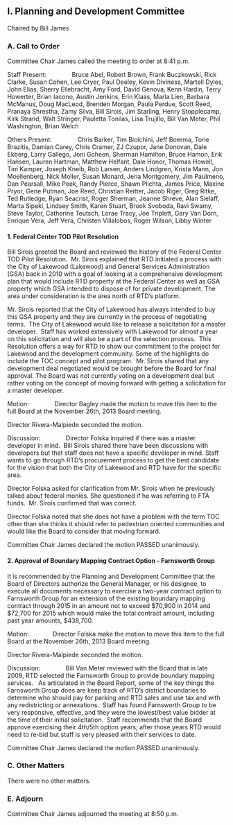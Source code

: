 ## I. Planning and Development Committee

Chaired by Bill James

### A. Call to Order

Committee Chair James called the meeting to order at 8:41 p.m.

Staff Present:               Bruce Abel, Robert Brown, Frank Buczkowski, Rick Clarke, Susan Cohen, Lee Cryer, Paul Deeley, Kevin Diviness, Martell Dyles, John Elias, Sherry Ellebracht, Amy Ford, David Genova, Kenn Hardin, Terry Howerter, Brian Iacono, Austin Jenkins, Erin Klaas, Marla Lien, Barbara McManus, Doug MacLeod, Brenden Morgan, Paula Perdue, Scott Reed, Pranaya Shrestha, Zamy Silva, Bill Sirois, Jim Starling, Henry Stopplecamp, Kirk Strand, Walt Stringer, Pauletta Tonilas, Lisa Trujillo, Bill Van Meter, Phil Washington, Brian Welch

Others Present:               Chris Barker, Tim Biolchini, Jeff Boerma, Torie Brazitis, Damian Carey, Chris Cramer, ZJ Czupor, Jane Donovan, Dale Ekberg, Larry Gallego, Joni Goheen, Sherman Hamilton, Bruce Hamon, Erik Hansen, Lauren Hartman, Matthew Helfant, Dale Honor, Thomas Howell, Tim Kamper, Joseph Kneib, Rob Larsen, Anders Lindgren, Krista Mann, Jon Moellenberg, Nick Moller, Susan Monard, Jena Montgomery, Jim Paulmeno, Dan Pearsall, Mike Peek, Randy Pierce, Shawn Plichta, James Price, Maxine Pryor, Gene Putman, Joe Reed, Christian Reitter, Jacob Riger, Greg Ritke, Ted Rutledge, Ryan Seacrist, Roger Sherman, Jeanne Shreve, Alan Sielaff, Marta Sipeki, Lindsey Smith, Karen Stuart, Brook Svoboda, Ravi Swamy, Steve Taylor, Catherine Teutsch, Lorae Tracy, Joe Triplett, Gary Van Dorn, Enrique Vera, Jeff Vera, Christen Villalobos, Roger Wilson, Libby Winter

#### 1. Federal Center TOD Pilot Resolution

Bill Sirois greeted the Board and reviewed the history of the Federal Center TOD Pilot Resolution.  Mr. Sirois explained that RTD initiated a process with the City of Lakewood (Lakewood) and General Services Administration (GSA) back in 2010 with a goal of looking at a comprehensive development plan that would include RTD property at the Federal Center as well as GSA property which GSA intended to dispose of for private development. The area under consideration is the area north of RTD’s platform.

Mr. Sirois reported that the City of Lakewood has always intended to buy this GSA property and they are currently in the process of negotiating terms.  The City of Lakewood would like to release a solicitation for a master developer.  Staff has worked extensively with Lakewood for almost a year on this solicitation and will also be a part of the selection process.  This Resolution offers a way for RTD to show our commitment to the project for Lakewood and the development community. Some of the highlights do include the TOC concept and pilot program.  Mr. Sirois shared that any development deal negotiated would be brought before the Board for final approval. The Board was not currently voting on a development deal but rather voting on the concept of moving forward with getting a solicitation for a master developer.

Motion:               Director Bagley made the motion to move this item to the full Board at the November 26th, 2013 Board meeting.

Director Rivera-Malpiede seconded the motion.

Discussion:               Director Folska inquired if there was a master developer in mind.  Bill Sirois shared there have been discussions with developers but that staff does not have a specific developer in mind. Staff wants to go through RTD’s procurement process to get the best candidate for the vision that both the City of Lakewood and RTD have for the specific area.

Director Folska asked for clarification from Mr. Sirois when he previously talked about federal monies. She questioned if he was referring to FTA funds.  Mr. Sirois confirmed that was correct.

Director Folska noted that she does not have a problem with the term TOC other than she thinks it should refer to pedestrian oriented communities and would like the Board to consider that moving forward.

Committee Chair James declared the motion PASSED unanimously.

#### 2. Approval of Boundary Mapping Contract Option - Farnsworth Group

It is recommended by the Planning and Development Committee that the Board of Directors authorize the General Manager, or his designee, to execute all documents necessary to exercise a two-year contract option to Farnsworth Group for an extension of the existing boundary mapping contract through 2015 in an amount not to exceed $70,900 in 2014 and $72,700 for 2015 which would make the total contract amount, including past year amounts, $438,700.

Motion:              Director Folska make the motion to move this item to the full Board at the November 26th, 2013 Board meeting.

Director Rivera-Malpiede seconded the motion.

Discussion:               Bill Van Meter reviewed with the Board that in late 2009, RTD selected the Farnsworth Group to provide boundary mapping services.   As articulated in the Board Report, some of the key things the Farnsworth Group does are keep track of RTD’s district boundaries to determine who should pay for parking and RTD sales and use tax and with any redistricting or annexations.  Staff has found Farnsworth Group to be very responsive, effective, and they were the lowest/best value bidder at the time of their initial solicitation.  Staff recommends that the Board approve exercising their 4th/5th option years; after those years RTD would need to re-bid but staff is very pleased with their services to date.

Committee Chair James declared the motion PASSED unanimously.

### C. Other Matters

There were no other matters.

### E. Adjourn

Committee Chair James adjourned the meeting at 8:50 p.m.